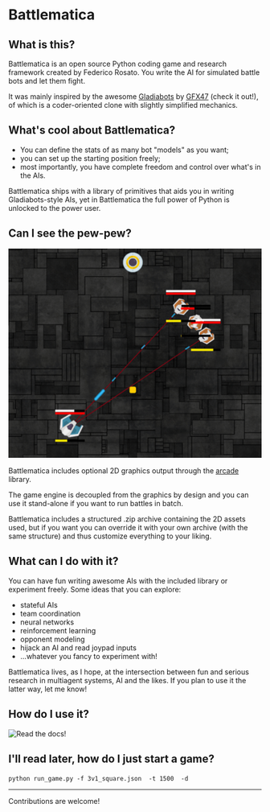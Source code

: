 # Battlematica

## What is this?

Battlematica is an open source Python coding game and research framework created by Federico Rosato. 
You write the AI for simulated battle bots and let them fight.

It was mainly inspired by the awesome [Gladiabots](https://gladiabots.com/)
 by [GFX47](https://github.com/GFX47) (check it out!), of which is a coder-oriented clone with slightly simplified mechanics.

## What's cool about Battlematica?
 
- You can define the stats of as many bot "models" as you want;
- you can set up the starting position freely;
- most importantly, you have complete freedom and control over what's in the AIs.

Battlematica ships with a library of primitives that aids you in writing Gladiabots-style AIs, yet in Battlematica the full power of Python is unlocked to the power user.


## Can I see the pew-pew?

![alt text](https://github.com/f-rosato/battlematica/blob/master/screenshot.PNG)

Battlematica includes optional 2D graphics output through the [arcade](https://arcade.academy/) library.
 
The game engine is decoupled from the graphics by design and you can use it stand-alone if you want to run battles in batch.

Battlematica includes a structured .zip archive containing the 2D assets used, but if you want you can override it with your own archive (with the same structure) and thus customize everything to your liking.


## What can I do with it?

You can have fun writing awesome AIs with the included library or experiment freely.
Some ideas that you can explore:

- stateful AIs
- team coordination
- neural networks
- reinforcement learning
- opponent modeling
- hijack an AI and read joypad inputs
- ...whatever you fancy to experiment with!

Battlematica lives, as I hope, at the intersection between fun and serious research in multiagent systems, AI and the likes. If you plan to use it the latter way, let me know!

## How do I use it?

![Read the docs!](https://battlematica.readthedocs.io/en/latest/)

## I'll read later, how do I just start a game?

`python run_game.py -f 3v1_square.json  -t 1500  -d`

---
Contributions are welcome!